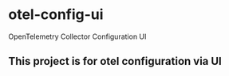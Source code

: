 # otel-config-ui
OpenTelemetry Collector Configuration UI 

## This project is for otel configuration via UI


